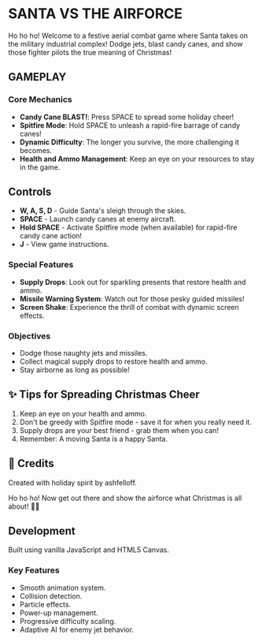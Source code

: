 # SANTA VS THE AIRFORCE

Ho ho ho! Welcome to a festive aerial combat game where Santa takes on the military industrial complex! Dodge jets, blast candy canes, and show those fighter pilots the true meaning of Christmas!

## GAMEPLAY

### Core Mechanics
- **Candy Cane BLAST!**: Press SPACE to spread some holiday cheer!
- **Spitfire Mode**: Hold SPACE to unleash a rapid-fire barrage of candy canes!
- **Dynamic Difficulty**: The longer you survive, the more challenging it becomes.
- **Health and Ammo Management**: Keep an eye on your resources to stay in the game.

## Controls
- **W, A, S, D** - Guide Santa's sleigh through the skies.
- **SPACE** - Launch candy canes at enemy aircraft.
- **Hold SPACE** - Activate Spitfire mode (when available) for rapid-fire candy cane action!
- **J** - View game instructions.

### Special Features
- **Supply Drops**: Look out for sparkling presents that restore health and ammo.
- **Missile Warning System**: Watch out for those pesky guided missiles!
- **Screen Shake**: Experience the thrill of combat with dynamic screen effects.

### Objectives
- Dodge those naughty jets and missiles.
- Collect magical supply drops to restore health and ammo.
- Stay airborne as long as possible!

## ✨ Tips for Spreading Christmas Cheer
1. Keep an eye on your health and ammo.
2. Don't be greedy with Spitfire mode - save it for when you really need it.
3. Supply drops are your best friend - grab them when you can!
4. Remember: A moving Santa is a happy Santa.

## 🎁 Credits
Created with holiday spirit by ashfelloff.

Ho ho ho! Now get out there and show the airforce what Christmas is all about! 🎄✨

## Development
Built using vanilla JavaScript and HTML5 Canvas.

### Key Features
- Smooth animation system.
- Collision detection.
- Particle effects.
- Power-up management.
- Progressive difficulty scaling.
- Adaptive AI for enemy jet behavior.
